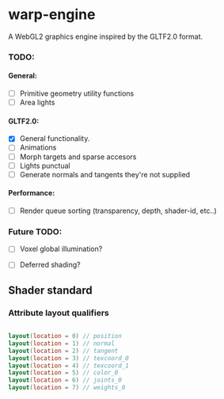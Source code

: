 # warp-engine

A WebGL2 graphics engine inspired by the GLTF2.0 format.


### TODO:

#### General:
- [ ] Primitive geometry utility functions
- [ ] Area lights

#### GLTF2.0:
- [x] General functionality.
- [ ] Animations
- [ ] Morph targets and sparse accesors
- [ ] Lights punctual
- [ ] Generate normals and tangents they're not supplied

#### Performance:
- [ ] Render queue sorting (transparency, depth, shader-id, etc..)

### Future TODO:
- [ ] Voxel global illumination?
- [ ] Deferred shading?



## Shader standard

### Attribute layout qualifiers

```glsl

layout(location = 0) // position
layout(location = 1) // normal
layout(location = 2) // tangent
layout(location = 3) // texcoord_0
layout(location = 4) // texcoord_1
layout(location = 5) // color_0
layout(location = 6) // joints_0
layout(location = 7) // weights_0

```
